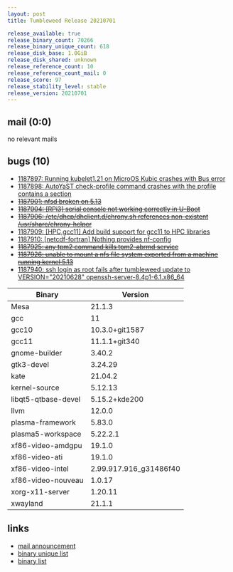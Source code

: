 ```yaml
---
layout: post
title: Tumbleweed Release 20210701

release_available: true
release_binary_count: 70266
release_binary_unique_count: 618
release_disk_base: 1.0GiB
release_disk_shared: unknown
release_reference_count: 10
release_reference_count_mail: 0
release_score: 97
release_stability_level: stable
release_version: 20210701
---
```


## mail (0:0)

no relevant mails

## bugs (10)

<!--more-->

- [1187897: Running kubelet1.21 on MicroOS Kubic crashes with Bus error](https://bugzilla.opensuse.org/show_bug.cgi?id=1187897)
- [1187898: AutoYaST check-profile command crashes with the profile contains a <scripts> section](https://bugzilla.opensuse.org/show_bug.cgi?id=1187898)
- ~~[1187901: nfsd broken on 5.13](https://bugzilla.opensuse.org/show_bug.cgi?id=1187901)~~
- ~~[1187904: \[RPi3\] serial console not working correctly in U-Boot](https://bugzilla.opensuse.org/show_bug.cgi?id=1187904)~~
- ~~[1187906: /etc/dhcp/dhclient.d/chrony.sh references non-existent /usr/share/chrony-helper](https://bugzilla.opensuse.org/show_bug.cgi?id=1187906)~~
- [1187909: \[HPC,gcc11\] Add build support for gcc11 to HPC libraries](https://bugzilla.opensuse.org/show_bug.cgi?id=1187909)
- [1187910: \[netcdf-fortran\] Nothing provides nf-config](https://bugzilla.opensuse.org/show_bug.cgi?id=1187910)
- ~~[1187925: any tpm2 command kills tpm2-abrmd service](https://bugzilla.opensuse.org/show_bug.cgi?id=1187925)~~
- ~~[1187926: unable to mount a nfs file system exported from a machine running kernel 5.13](https://bugzilla.opensuse.org/show_bug.cgi?id=1187926)~~
- [1187940: ssh login as root fails after tumbleweed update to VERSION="20210628" openssh-server-8.4p1-6.1.x86_64](https://bugzilla.opensuse.org/show_bug.cgi?id=1187940)

Binary | Version
--- | ---
Mesa | 21.1.3
gcc | 11
gcc10 | 10.3.0+git1587
gcc11 | 11.1.1+git340
gnome-builder | 3.40.2
gtk3-devel | 3.24.29
kate | 21.04.2
kernel-source | 5.12.13
libqt5-qtbase-devel | 5.15.2+kde200
llvm | 12.0.0
plasma-framework | 5.83.0
plasma5-workspace | 5.22.2.1
xf86-video-amdgpu | 19.1.0
xf86-video-ati | 19.1.0
xf86-video-intel | 2.99.917.916_g31486f40
xf86-video-nouveau | 1.0.17
xorg-x11-server | 1.20.11
xwayland | 21.1.1

## links

- [mail announcement](https://lists.opensuse.org/archives/list/factory@lists.opensuse.org/thread/DC754T4KB6HRILY5KCBFVFH5XTRPT4LK)
- [binary unique list](http://download.opensuse.org/history/20210701/rpm.unique.list)
- [binary list](http://download.opensuse.org/history/20210701/rpm.list)
